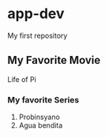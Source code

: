 # app-dev
My first repository

## My Favorite Movie
Life of Pi

### My favorite Series
1. Probinsyano
2. Agua bendita

